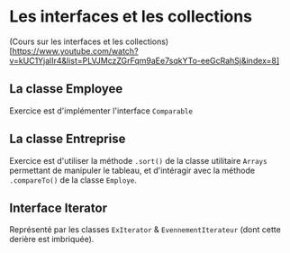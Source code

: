 # Les interfaces et les collections

(Cours sur les interfaces et les collections)[https://www.youtube.com/watch?v=kUC1YjalIr4&list=PLVJMczZGrFqm9aEe7sqkYTo-eeGcRahSj&index=8]

## La classe Employee

Exercice est d'implémenter l'interface ``Comparable``

## La classe Entreprise

Exercice est d'utiliser la méthode ``.sort()`` de la classe utilitaire ``Arrays`` permettant de manipuler le tableau, et d'intéragir avec la méthode `.compareTo()` de la classe ``Employe``.

## Interface Iterator

Représenté par les classes `ExIterator` & `EvennementIterateur` (dont cette derière est imbriquée).